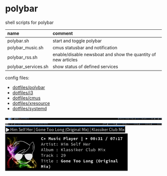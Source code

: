 # polybar

shell scripts for polybar

| name                | comment                                                       |
| :------------------ | :------------------------------------------------------------ |
| polybar.sh          | start and toggle polybar                                      |
| polybar_music.sh    | cmus statusbar and notification                               |
| polybar_rss.sh      | enable/disable newsboat and show the quantity of new articles |
| polybar_services.sh | show status of defined services                               |

config files:

- [dotfiles/polybar](https://github.com/mrdotx/dotfiles/tree/master/.config/polybar)
- [dotfiles/i3](https://github.com/mrdotx/dotfiles/tree/master/.config/i3)
- [dotfiles/cmus](https://github.com/mrdotx/dotfiles/tree/master/.config/cmus)
- [dotfiles/xresource](https://github.com/mrdotx/dotfiles/tree/master/.config/X11)
- [dotfiles/systemd](https://github.com/mrdotx/dotfiles/tree/master/.config/systemd/user)

![monitor1](screenshot_monitor1.png)
![monitor2](screenshot_monitor2.png)
![cmus polybar](screenshot_cmus_polybar.png)
![cmus notify](screenshot_cmus_notify.png)
